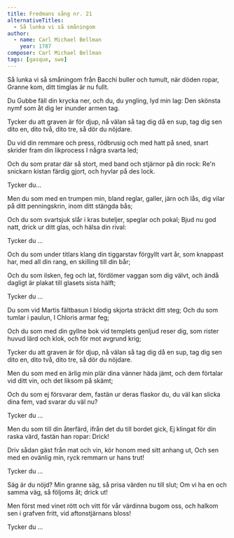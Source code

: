 ```yaml
---
title: Fredmans sång nr. 21
alternativeTitles:
  - Så lunka vi så småningom
author:
  - name: Carl Michael Bellman
    year: 1787
composer: Carl Michael Bellman
tags: [gasque, swe]
---
```


Så lunka vi så småningom
från Bacchi buller och tumult,
när döden ropar, Granne kom,
ditt timglas är nu fullt.

Du Gubbe fäll din krycka ner,
och du, du yngling, lyd min lag:
Den skönsta nymf som åt dig ler
inunder armen tag.

Tycker du att graven är för djup,
nå välan så tag dig då en sup,
tag dig sen dito en, dito två,
dito tre, så dör du nöjdare.

Du vid din remmare och press,
rödbrusig och med hatt på sned,
snart skrider fram din likprocess
I några svarta led;

Och du som pratar där så stort,
med band och stjärnor på din rock:
Re'n snickarn kistan färdig gjort,
och hyvlar på des lock.

Tycker du...

Men du som med en trumpen min,
bland reglar, galler, järn och lås,
dig vilar på ditt penningskrin,
inom ditt stängda bås;

Och du som svartsjuk slår i kras
buteljer, speglar och pokal;
Bjud nu god natt, drick ur ditt glas,
och hälsa din rival:

Tycker du ...

Och du som under titlars klang
din tiggarstav förgyllt vart år,
som knappast har, med all din rang,
en skilling till din bår;

Och du som ilsken, feg och lat,
fördömer vaggan som dig välvt,
och ändå dagligt är plakat
till glasets sista hälft;

Tycker du ...

Du som vid Martis fältbasun
I blodig skjorta sträckt ditt steg;
Och du som tumlar i paulun,
I Chloris armar feg;

Och du som med din gyllne bok
vid templets genljud reser dig,
som rister huvud lärd och klok,
och för mot avgrund krig;

Tycker du att graven är för djup,
nå välan så tag dig då en sup,
tag dig sen dito en, dito två,
dito tre, så dör du nöjdare.

Men du som med en ärlig min
plär dina vänner häda jämt,
och dem förtalar vid ditt vin,
och det liksom på skämt;

Och du som ej försvarar dem,
fastän ur deras flaskor du,
du väl kan slicka dina fem,
vad svarar du väl nu?

Tycker du ...

Men du som till din återfärd,
ifrån det du till bordet gick,
Ej klingat för din raska värd,
fastän han ropar: Drick!

Driv sådan gäst från mat och vin,
kör honom med sitt anhang ut,
Och sen med en ovänlig min,
ryck remmarn ur hans trut!

Tycker du ...

Säg är du nöjd? Min granne säg,
så prisa värden nu till slut;
Om vi ha en och samma väg,
så följoms åt; drick ut!

Men först med vinet rött och vitt
för vår värdinna bugom oss,
och halkom sen i grafven fritt,
vid aftonstjärnans bloss!

Tycker du ...
